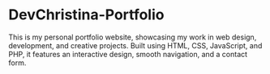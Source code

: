 # DevChristina-Portfolio
This is my personal portfolio website, showcasing my work in web design, development, and creative projects. Built using HTML, CSS, JavaScript, and PHP, it features an interactive design, smooth navigation, and a contact form.

